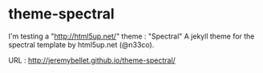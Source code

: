 # theme-spectral
I'm testing a "http://html5up.net/" theme : "Spectral"
A jekyll theme for the spectral template by html5up.net (@n33co).

URL : http://jeremybellet.github.io/theme-spectral/
